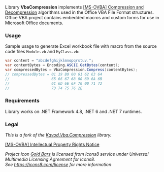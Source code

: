 Library **VbaCompression** implements [\[MS-OVBA\] Compression and Decompression][1] algorithms used
in the Office VBA File Format structures. Office VBA project contains embedded macros and custom forms
for use in Microsoft Office documents.

### Usage

Sample usage to generate Excel workbook file with macro
from the source code files `Module.vb` and `MyClass.vb`:

```csharp
var content = "abcdefghijklmnopqrstuv.";
var contentBytes = Encoding.ASCII.GetBytes(content);
var compressedBytes = VbaCompression.Compress(contentBytes);
// compressedBytes = 01 19 B0 00 61 62 63 64
//                   65 66 67 68 00 69 6A 6B
//                   6C 6D 6E 6F 70 00 71 72
//                   73 74 75 76 2E
```

### Requirements

Library works on .NET Framework 4.8, .NET 6 and .NET 7 runtimes.


### Legal

_This is a fork of the [Kavod.Vba.Compression][4] library._

[\[MS-OVBA\] Intellectual Property Rights Notice][2]

_Project icon [Gold Bars][3] is licensed from Icons8 service
under Universal Multimedia Licensing Agreement for Icons8._  
_See <https://icons8.com/license> for more information_

[1]: https://learn.microsoft.com/en-us/openspecs/office_file_formats/ms-ovba/4742b896-b32b-4eb0-8372-fbf01e3c65fd
[2]: https://learn.microsoft.com/en-us/openspecs/office_file_formats/ms-ovba/575462ba-bf67-4190-9fac-c275523c75fc#intellectual-property-rights-notice-for-open-specifications-documentation
[3]: https://icons8.com/icon/46072/gold-bars
[4]: https://github.com/rossknudsen/Kavod.Vba.Compression
